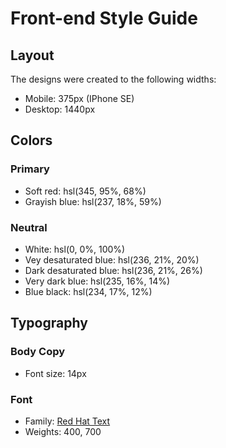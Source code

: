 # Front-end Style Guide

## Layout

The designs were created to the following widths:

-   Mobile: 375px (IPhone SE)
-   Desktop: 1440px

## Colors

### Primary

-   Soft red: hsl(345, 95%, 68%)
-   Grayish blue: hsl(237, 18%, 59%)

### Neutral

-   White: hsl(0, 0%, 100%)
-   Vey desaturated blue: hsl(236, 21%, 20%)
-   Dark desaturated blue: hsl(236, 21%, 26%)
-   Very dark blue: hsl(235, 16%, 14%)
-   Blue black: hsl(234, 17%, 12%)

## Typography

### Body Copy

-   Font size: 14px

### Font

-   Family: [Red Hat Text](https://fonts.google.com/specimen/Red+Hat+Text)
-   Weights: 400, 700

